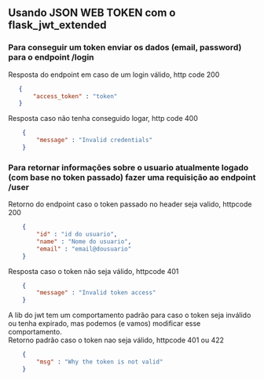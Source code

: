 ## Usando JSON WEB TOKEN com o flask_jwt_extended

### Para conseguir um token enviar os dados (email, password) para o endpoint /login
Resposta do endpoint em caso de um login válido, http code 200
```json
   {
       "access_token" : "token"
   }
```
Resposta caso não tenha conseguido logar, http code 400
```json
    {
        "message" : "Invalid credentials"
    }
```

### Para retornar informações sobre o usuario atualmente logado (com base no token passado) fazer uma requisição ao endpoint /user
Retorno do endpoint caso o token passado no header seja valido, httpcode 200
```json
    {
        "id" : "id do usuario",
        "name" : "Nome do usuario",
        "email" : "email@dousuario"
    }
```
Resposta caso o token não seja válido, httpcode 401
```json
    {
        "message" : "Invalid token access"
    }
```

A lib do jwt tem um comportamento padrão para caso o token seja inválido ou tenha expirado, mas podemos (e vamos) modificar esse comportamento.  
Retorno padrão caso o token nao seja válido, httpcode 401 ou 422
```json
    {
        "msg" : "Why the token is not valid"
    }
```
